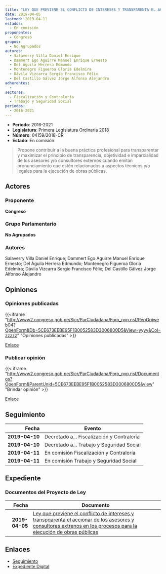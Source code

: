 ```yaml
---
title: "LEY QUE PREVIENE EL CONFLICTO DE INTERESES Y TRANSPARENTA EL ACCIONAR DE LOS ASESORES Y CONSULTORES EXTERNOS EN LOS PROCESOS PARA LA EJECUCIÓN DE OBRAS PÚBLICAS"
date: 2019-04-05
lastmod: 2019-04-11
estados: 
  - En comisión
proponentes: 
  - Congreso
grupos: 
  - No Agrupados
autores: 
  - Salaverry Villa Daniel Enrique
  - Dammert Ego Aguirre Manuel Enrique Ernesto
  - Del Águila Herrera Edmundo
  - Montenegro Figueroa Gloria Edelmira
  - Dávila Vizcarra Sergio Francisco Félix
  - Del Castillo Gálvez Jorge Alfonso Alejandro
adherentes: 
  - 
sectores: 
  - Fiscalización y Contraloría
  - Trabajo y Seguridad Social
periodos: 
  - 2016-2021
---
```


- **Periodo**: 2016-2021
- **Legislatura**: Primera Legislatura Ordinaria 2018
- **Número**: 04159/2018-CR
- **Estado**: En comisión

> Propone contribuir a la buena práctica profesional para transparentar y maximizar el principio de transparencia, objetividad e imparcialidad de los asesores y/o consultores externos cuando emitan pronunciamiento que estén relacionados a aspectos técnicos y/o legales para la ejecución de obras públicas.


## Actores

### Proponente

**Congreso**

### Grupo Parlamentario

**No Agrupados**

### Autores

Salaverry Villa Daniel Enrique; Dammert Ego Aguirre Manuel Enrique Ernesto; Del Águila Herrera Edmundo; Montenegro Figueroa Gloria Edelmira; Dávila Vizcarra Sergio Francisco Félix; Del Castillo Gálvez Jorge Alfonso Alejandro


## Opiniones

### Opiniones publicadas

{{<iframe "http://www2.congreso.gob.pe/Sicr/ParCiudadana/Foro_pvp.nsf/RepOpiweb04?OpenForm&Db=5CE673EEBE95F1B0052583D3006800D5&View=yyyy&Col=zzzzz" "Opiniones publicadas" >}}

[Enlace](http://www2.congreso.gob.pe/Sicr/ParCiudadana/Foro_pvp.nsf/RepOpiweb04?OpenForm&Db=5CE673EEBE95F1B0052583D3006800D5&View=yyyy&Col=zzzzz)
### Publicar opinión

{{< iframe "http://www2.congreso.gob.pe/Sicr/ParCiudadana/Foro_pvp.nsf/Documentos?OpenForm&ParentUnid=5CE673EEBE95F1B0052583D3006800D5&view" "Brindar opinión" >}}

[Enlace](http://www2.congreso.gob.pe/Sicr/ParCiudadana/Foro_pvp.nsf/Documentos?OpenForm&ParentUnid=5CE673EEBE95F1B0052583D3006800D5&view)

## Seguimiento

| Fecha | Evento |
|------:|--------|
| **2019-04-10** | Decretado a... Fiscalización y Contraloría|
| **2019-04-10** | Decretado a... Trabajo y Seguridad Social|
| **2019-04-11** | En comisión Fiscalización y Contraloría|
| **2019-04-11** | En comisión Trabajo y Seguridad Social|


## Expediente


### Documentos del Proyecto de Ley

| Fecha | Documento |
|------:|--------|
| **2019-04-05** | [Ley que previene el conflicto de intereses y transpqarenta el accionar de los asesores y consultores extrenos en los procesos para la ejecución de obras públicas](http://www.leyes.congreso.gob.pe/Documentos/2016_2021/Proyectos_de_Ley_y_de_Resoluciones_Legislativas/PL0415920190405.pdf) |

## Enlaces 

- [Seguimiento](http://www2.congreso.gob.pe/Sicr/TraDocEstProc/CLProLey2016.nsf/f7fff46988ca05b1052578e100829cc7/c50d7f57b705ffc9052583d3006d9292?OpenDocument)
- [Expediente Digital](http://www2.congreso.gob.pe/Sicr/TraDocEstProc/CLProLey2016.nsf/f7fff46988ca05b1052578e100829cc7/c50d7f57b705ffc9052583d3006d9292?OpenDocument&Click=05257FB7005EB655.eb71d0cf91d8294e05256cdf006b5706/$Body/0.1C6C)
